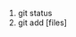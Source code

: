 1. git status
2. git add [files]  <!--git add README.MD index.html index.js Добавляет файлы в подготовительную область или stage-->
